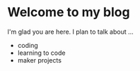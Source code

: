 # Welcome to my blog

I'm glad you are here. I plan to talk about ...

- coding
- learning to code
- maker projects
